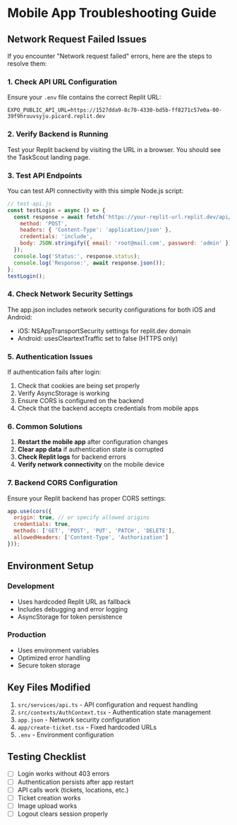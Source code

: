 # Mobile App Troubleshooting Guide

## Network Request Failed Issues

If you encounter "Network request failed" errors, here are the steps to resolve them:

### 1. Check API URL Configuration

Ensure your `.env` file contains the correct Replit URL:
```
EXPO_PUBLIC_API_URL=https://1527dda9-8c70-4330-bd5b-ff8271c57e0a-00-39f9hruuvsyju.picard.replit.dev
```

### 2. Verify Backend is Running

Test your Replit backend by visiting the URL in a browser. You should see the TaskScout landing page.

### 3. Test API Endpoints

You can test API connectivity with this simple Node.js script:

```javascript
// test-api.js
const testLogin = async () => {
  const response = await fetch('https://your-replit-url.replit.dev/api/auth/login', {
    method: 'POST',
    headers: { 'Content-Type': 'application/json' },
    credentials: 'include',
    body: JSON.stringify({ email: 'root@mail.com', password: 'admin' })
  });
  console.log('Status:', response.status);
  console.log('Response:', await response.json());
};
testLogin();
```

### 4. Check Network Security Settings

The app.json includes network security configurations for both iOS and Android:

- iOS: NSAppTransportSecurity settings for replit.dev domain
- Android: usesCleartextTraffic set to false (HTTPS only)

### 5. Authentication Issues

If authentication fails after login:

1. Check that cookies are being set properly
2. Verify AsyncStorage is working
3. Ensure CORS is configured on the backend
4. Check that the backend accepts credentials from mobile apps

### 6. Common Solutions

1. **Restart the mobile app** after configuration changes
2. **Clear app data** if authentication state is corrupted
3. **Check Replit logs** for backend errors
4. **Verify network connectivity** on the mobile device

### 7. Backend CORS Configuration

Ensure your Replit backend has proper CORS settings:

```javascript
app.use(cors({
  origin: true, // or specify allowed origins
  credentials: true,
  methods: ['GET', 'POST', 'PUT', 'PATCH', 'DELETE'],
  allowedHeaders: ['Content-Type', 'Authorization']
}));
```

## Environment Setup

### Development
- Uses hardcoded Replit URL as fallback
- Includes debugging and error logging
- AsyncStorage for token persistence

### Production
- Uses environment variables
- Optimized error handling
- Secure token storage

## Key Files Modified

1. `src/services/api.ts` - API configuration and request handling
2. `src/contexts/AuthContext.tsx` - Authentication state management
3. `app.json` - Network security configuration
4. `app/create-ticket.tsx` - Fixed hardcoded URLs
5. `.env` - Environment configuration

## Testing Checklist

- [ ] Login works without 403 errors
- [ ] Authentication persists after app restart
- [ ] API calls work (tickets, locations, etc.)
- [ ] Ticket creation works
- [ ] Image upload works
- [ ] Logout clears session properly
